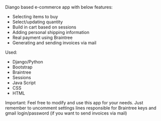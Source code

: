 Diango based e-commerce app with below features:
- Selecting items to buy
- Select/updating quantity
- Build in cart based on sessions
- Adding personal shipping information
- Real payment using Braintree
- Generating and sending invoices via mail

Used:

- Django/Python
- Bootstrap
- Braintree
- Sessions
- Java Script
- CSS
- HTML

Important:
Feel free to modify and use this app for your needs. Just remember to uncomment settings lines responsible for Braintree keys and gmail login/password (if you want to send
invoices via mail)
